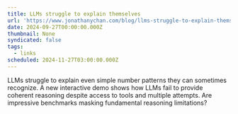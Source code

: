 ```yaml
---
title: LLMs struggle to explain themselves
url: 'https://www.jonathanychan.com/blog/llms-struggle-to-explain-themselves/'
date: 2024-09-27T00:00:00.000Z
thumbnail: None
syndicated: false
tags:
  - links
scheduled: 2024-11-27T03:00:00.000Z
---
```


LLMs struggle to explain even simple number patterns they can sometimes recognize. A new interactive demo shows how LLMs fail to provide coherent reasoning despite access to tools and multiple attempts. Are impressive benchmarks masking fundamental reasoning limitations?
